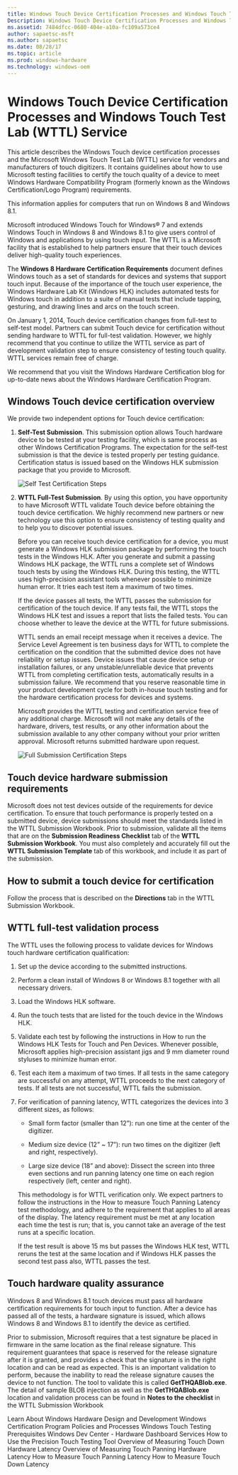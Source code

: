 ```yaml
---
title: Windows Touch Device Certification Processes and Windows Touch Test Lab (WTTL) Service
Description: Windows Touch Device Certification Processes and Windows Touch Test Lab (WTTL) Service
ms.assetid: 7484dfcc-0680-404e-a10a-fc109a573ce4
author: sapaetsc-msft
ms.author: sapaetsc
ms.date: 08/28/17
ms.topic: article
ms.prod: windows-hardware
ms.technology: windows-oem
---
```


# Windows Touch Device Certification Processes and Windows Touch Test Lab (WTTL) Service

This article describes the Windows Touch device certification processes and the Microsoft Windows Touch Test Lab (WTTL) service for vendors and manufacturers of touch digitizers. It contains guidelines about how to use Microsoft testing facilities to certify the touch quality of a device to meet <xref rid="p_hlk.windows_hardware_compatibility_program_overview">Windows Hardware Compatibility Program</b> (formerly known as the Windows Certification/Logo Program) requirements.

This information applies for computers that run on Windows 8 and Windows 8.1.

Microsoft introduced Windows Touch for Windows® 7 and extends Windows Touch in Windows 8 and Windows 8.1 to give users control of Windows and applications by using touch input. The WTTL is a Microsoft facility that is established to help partners ensure that their touch devices deliver high-quality touch experiences.

The **Windows 8 Hardware Certification Requirements** document defines Windows touch as a set of standards for devices and systems that support touch input. Because of the importance of the touch user experience, the <xref hlink="http://go.microsoft.com/fwlink/?LinkID=8705">Windows Hardware Lab Kit (Windows HLK)</b> includes automated tests for Windows touch in addition to a suite of manual tests that include tapping, gesturing, and drawing lines and arcs on the touch screen.

On January 1, 2014, Touch device certification changes from full-test to self-test model. Partners can submit Touch device for certification without sending hardware to WTTL for full-test validation. However, we highly recommend that you continue to utilize the WTTL service as part of development validation step to ensure consistency of testing touch quality. WTTL services remain free of charge.

<note type="tip">
We recommend that you visit the <xref hlink="http://go.microsoft.com/fwlink/?LinkID=285656">Windows Hardware Certification blog</b> for up-to-date news about the Windows Hardware Certification Program.


## Windows Touch device certification overview

We provide two independent options for Touch device certification:

1.  **Self-Test Submission**. This submission option allows Touch hardware device to be tested at your testing facility, which is same process as other Windows Certification Programs. The expectation for the self-test submission is that the device is tested properly per testing guidance. Certification status is issued based on the Windows HLK submission package that you provide to Microsoft.

    ![Self Test Certification Steps](../images/WinB_HCK_SelfTestSteps.png)

2.  **WTTL Full-Test Submission**. By using this option, you have opportunity to have Microsoft WTTL validate Touch device before obtaining the touch device certification. We highly recommend new partners or new technology use this option to ensure consistency of testing quality and to help you to discover potential issues.

    Before you can receive touch device certification for a device, you must generate a Windows HLK submission package by performing the touch tests in the Windows HLK. After you generate and submit a passing Windows HLK package, the WTTL runs a complete set of Windows touch tests by using the Windows HLK. During this testing, the WTTL uses high-precision assistant tools whenever possible to minimize human error. It tries each test item a maximum of two times.

    If the device passes all tests, the WTTL passes the submission for certification of the touch device. If any tests fail, the WTTL stops the Windows HLK test and issues a report that lists the failed tests. You can choose whether to leave the device at the WTTL for future submissions.

    WTTL sends an email receipt message when it receives a device. The Service Level Agreement is ten business days for WTTL to complete the certification on the condition that the submitted device does not have reliability or setup issues. Device issues that cause device setup or installation failures, or any unstable/unreliable device that prevents WTTL from completing certification tests, automatically results in a submission failure. We recommend that you reserve reasonable time in your product development cycle for both in-house touch testing and for the hardware certification process for devices and systems.

    Microsoft provides the WTTL testing and certification service free of any additional charge. Microsoft will not make any details of the hardware, drivers, test results, or any other information about the submission available to any other company without your prior written approval. Microsoft returns submitted hardware upon request.

    ![Full Submission Certification Steps](../images/WinB_HCK_FullSubmissionSteps.png)

## Touch device hardware submission requirements

Microsoft does not test devices outside of the requirements for device certification. To ensure that touch performance is properly tested on a submitted device, device submissions should meet the standards listed in the <xref hlink="http://download.microsoft.com/download/7/9/7/79783DA4-9CA3-4612-BB6E-C61310458DBC/WTTL Submission Readiness Checklist .xlsx">WTTL Submission Workbook</b>. Prior to submission, validate all the items that are on the **Submission Readiness Checklist** tab of the **WTTL Submission Workbook**. You must also completely and accurately fill out the **WTTL Submission Template** tab of this workbook, and include it as part of the submission.

## How to submit a touch device for certification

Follow the process that is described on the **Directions** tab in the <xref hlink="http://download.microsoft.com/download/7/9/7/79783DA4-9CA3-4612-BB6E-C61310458DBC/WTTL Submission Readiness Checklist .xlsx">WTTL Submission Workbook</b>.

## WTTL full-test validation process

The WTTL uses the following process to validate devices for Windows touch hardware certification qualification:

1.  Set up the device according to the submitted instructions.

2.  Perform a clean install of Windows 8 or Windows 8.1 together with all necessary drivers.

3.  Load the Windows HLK software.

4.  Run the touch tests that are listed for the touch device in the Windows HLK.

5.  Validate each test by following the instructions in <xref rid="p_hlk_test.how_to_run_the_windows_hck_tests_for_touch_and_pen_devices">How to run the Windows HLK Tests for Touch and Pen Devices</b>. Whenever possible, Microsoft applies high-precision assistant jigs and 9 mm diameter round styluses to minimize human error.

6.  Test each item a maximum of two times. If all tests in the same category are successful on any attempt, WTTL proceeds to the next category of tests. If all tests are not successful, WTTL fails the submission.

7.  For verification of panning latency, WTTL categorizes the devices into 3 different sizes, as follows:

    -   Small form factor (smaller than 12”): run one time at the center of the digitizer.

    -   Medium size device (12” ~ 17”): run two times on the digitizer (left and right, respectively).

    -   Large size device (18” and above): Dissect the screen into three even sections and run panning latency one time on each region respectively (left, center and right).

    This methodology is for WTTL verification only. We expect partners to follow the instructions in the <xref rid="p_hlk_test.how_to_measure_touch_panning_latency_win81">How to measure Touch Panning Latency</b> test methodology, and adhere to the requirement that applies to all areas of the display. The latency requirement must be met at any location each time the test is run; that is, you cannot take an average of the test runs at a specific location.

    If the test result is above 15 ms but passes the Windows HLK test, WTTL reruns the test at the same location and if Windows HLK passes the second test pass also, WTTL passes the test.

## Touch hardware quality assurance

Windows 8 and Windows 8.1 touch devices must pass all hardware certification requirements for touch input to function. After a device has passed all of the tests, a hardware signature is issued, which allows Windows 8 and Windows 8.1 to identify the device as certified.

Prior to submission, Microsoft requires that a test signature be placed in firmware in the same location as the final release signature. This requirement guarantees that space is reserved for the release signature after it is granted, and provides a check that the signature is in the right location and can be read as expected. This is an important validation to perform, because the inability to read the release signature causes the device to not function. The tool to validate this is called **GetTHQABlob.exe**. The detail of sample BLOB injection as well as the **GetTHQABlob.exe** location and validation process can be found in **Notes to the checklist** in the <xref hlink="http://download.microsoft.com/download/7/9/7/79783DA4-9CA3-4612-BB6E-C61310458DBC/WTTL Submission Readiness Checklist .xlsx">WTTL Submission Workbook</b>

<seealso> <xref hlink="http://go.microsoft.com/fwlink/?LinkID=286930">Learn About Windows Hardware Design and Development</b> <xref hlink="http://go.microsoft.com/fwlink/?LinkID=286928">Windows Certification Program Policies and Processes</b> <xref rid="p_hlk_test.windows_touch_testing_prerequisites">Windows Touch Testing Prerequisites</b> <xref hlink="http://go.microsoft.com/fwlink/?LinkID=286929">Windows Dev Center - Hardware Dashboard Services</b> <xref hlink="http://go.microsoft.com/fwlink/?LinkID=286931">How to Use the Precision Touch Testing Tool</b> <xref hlink="http://go.microsoft.com/fwlink/?LinkID=286932">Overview of Measuring Touch Down Hardware Latency</b> <xref hlink="http://go.microsoft.com/fwlink/?LinkID=286933">Overview of Measuring Touch Panning Hardware Latency</b> <xref hlink="http://go.microsoft.com/fwlink/?LinkID=286934">How to Measure Touch Panning Latency</b> <xref hlink="http://go.microsoft.com/fwlink/?LinkID=286935">How to Measure Touch Down Latency</b> </seealso>



